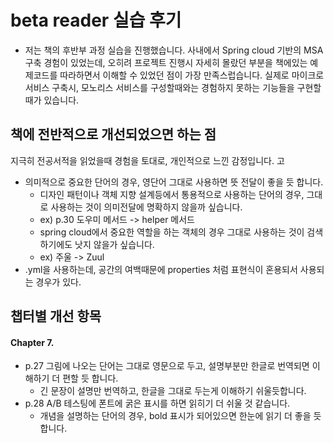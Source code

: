# beta reader 실습 후기

* 저는 책의 후반부 과정 실습을 진행했습니다. 사내에서 Spring cloud 기반의 MSA 구축 경험이 있었는데, 오히려 프로젝트 진행시 자세히 몰랐던 부분을
책에있는 예제코드를 따라하면서 이해할 수 있었던 점이 가장 만족스럽습니다. 실제로 마이크로서비스 구축시, 모노리스 서비스를 구성할때와는 경험하지 못하는
기능들을 구현할때가 있습니다. 



## 책에 전반적으로 개선되었으면 하는 점
지극히 전공서적을 읽었을때 경험을 토대로, 개인적으로 느낀 감정입니다. 고

* 의미적으로 중요한 단어의 경우, 영단어 그대로 사용하면 뜻 전달이 좋을 듯 합니다.
  - 디자인 패턴이나 객체 지향 설계등에서 통용적으로 사용하는 단어의 경우, 그대로 사용하는 것이 의미전달에 명확하지 않을까 싶습니다.
  - ex) p.30 도우미 메서드 -> helper 메서드
  - spring cloud에서 중요한 역할을 하는 객체의 경우 그대로 사용하는 것이 검색하기에도 낫지 않을가 싶습니다.
  - ex) 주울 -> Zuul
* .yml을 사용하는데, 공간의 여백때문에 properties 처럼 표현식이 혼용되서 사용되는 경우가 있다.

## 챕터별 개선 항목
#### Chapter 7.
* p.27 그림에 나오는 단어는 그대로 영문으로 두고, 설명부분만 한글로 번역되면 이해하기 더 편할 듯 합니다.
  - 긴 문장이 설명만 번역하고, 한글을 그대로 두는게 이해하기 쉬울듯합니다.
* p.28 A/B 테스팅에 폰트에 굵은 표시를 하면 읽히기 더 쉬울 것 같습니다.
  - 개념을 설명하는 단어의 경우, bold 표시가 되어있으면 한눈에 읽기 더 좋을 듯 합니다.
